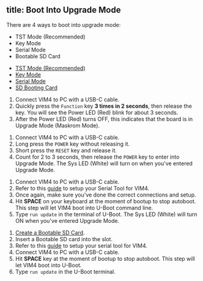 title: Boot Into Upgrade Mode
---

There are 4 ways to boot into upgrade mode:


* TST Mode (Recommended)
* Key Mode
* Serial Mode
* Bootable SD Card

<ul class="nav nav-tabs" id="myTab" role="tablist">
  <li class="nav-item" role="presentation">
    <a class="nav-link active" id="keys-tab" data-toggle="tab" href="#keys" role="tab" aria-controls="keys" aria-selected="true">TST Mode (Recommended)</a>
  </li>
  <li class="nav-item" role="presentation">
    <a class="nav-link" id="serial-tab" data-toggle="tab" href="#serial" role="tab" aria-controls="serial" aria-selected="false">Key Mode</a>
  </li>
  <li class="nav-item" role="presentation">
    <a class="nav-link" id="tst-tab" data-toggle="tab" href="#tst" role="tab" aria-controls="tst" aria-selected="false">Serial Mode</a>
  </li>
  <li class="nav-item" role="presentation">
    <a class="nav-link" id="sdbooting-tab" data-toggle="tab" href="#sdbooting" role="tab" aria-controls="sdbooting" aria-selected="false">SD Booting Card</a>
  </li>
</ul>
<div class="tab-content" id="myTabContent">
<div class="tab-pane fade show active" id="keys" role="tabpanel" aria-labelledby="tst-tab">

1. Connect VIM4 to PC with a USB-C cable.
2. Quickly press the `Function` key **3 times in 2 seconds**, then release the key. You will see the Power LED (Red) blink for about 3 seconds.
3. After the Power LED (Red) turns OFF, this indicates that the board is in Upgrade Mode (Maskrom Mode).

</div>
<div class="tab-pane fade" id="serial" role="tabpanel" aria-labelledby="keys-tab">

1. Connect VIM4 to PC with a USB-C cable.
2. Long press the `POWER` key without releasing it.
3. Short press the `RESET` key and release it.
4. Count for 2 to 3 seconds, then release the `POWER` key to enter into Upgrade Mode. The Sys LED (White) will turn on when you've entered Upgrade Mode.

</div>
<div class="tab-pane fade" id="tst" role="tabpanel" aria-labelledby="serial-tab">

1. Connect VIM4 to PC with a USB-C cable.
2. Refer to this [guide](SetupSerialTool.html) to setup your Serial Tool for VIM4.
3. Once again, make sure you've done the correct connections and setup.
4. Hit **SPACE** on your keyboard at the moment of bootup to stop autoboot. This step will let VIM4 boot into U-Boot command line.
5. Type `run update` in the terminal of U-Boot. The Sys LED (White) will turn ON when you've entered Upgrade Mode.

</div>
<div class="tab-pane fade" id="sdbooting" role="tabpanel" aria-labelledby="sdbooting-tab">

1. [Create a Bootable SD Card](create_bootable_sdcard.html).
2. Insert a Bootable SD card into the slot.
3. Refer to this [guide](SetupSerialTool.html) to setup your serial tool for VIM4.
4. Connect VIM4 to PC with a USB-C cable.
5. Hit **SPACE** key at the moment of bootup to stop autoboot. This step will let VIM4 boot into U-Boot.
6. Type `run update` in the U-Boot terminal.

</div>
</div>
